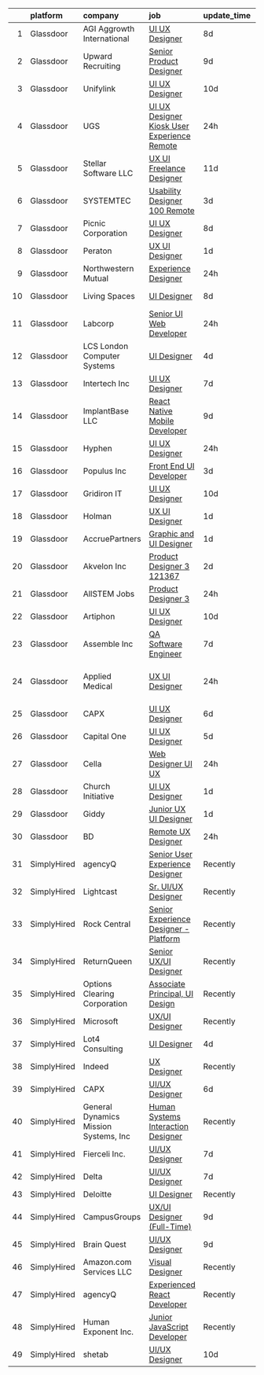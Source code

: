 

|    | platform    | company                               | job                                                                                                                                                                                                                                                                                                                                                                                                                                                                                                                                                                                                                                                                                                                                                                                                                                                                                                                                                                                                                                                                                                                                                                                                                                                                                                                                                                                                                                                                  | update_time   | location                   |
|---:|:------------|:--------------------------------------|:---------------------------------------------------------------------------------------------------------------------------------------------------------------------------------------------------------------------------------------------------------------------------------------------------------------------------------------------------------------------------------------------------------------------------------------------------------------------------------------------------------------------------------------------------------------------------------------------------------------------------------------------------------------------------------------------------------------------------------------------------------------------------------------------------------------------------------------------------------------------------------------------------------------------------------------------------------------------------------------------------------------------------------------------------------------------------------------------------------------------------------------------------------------------------------------------------------------------------------------------------------------------------------------------------------------------------------------------------------------------------------------------------------------------------------------------------------------------|:--------------|:---------------------------|
|  1 | Glassdoor   | AGI   Aggrowth International          | [UI UX Designer](https://www.glassdoor.com/partner/jobListing.htm?pos=118&ao=1110586&s=58&guid=00000181bdad57c7859f8173cd24b553&src=GD_JOB_AD&t=SR&vt=w&cs=1_974b9c2b&cb=1656744663427&jobListingId=1007959098784&cpc=84DBBAA61F05C438&jrtk=3-0-1g6uqqlvhjij8801-1g6uqqlvui3b7800-31a2bb4175abd439--6NYlbfkN0Djn2IX06ySSIMu1gfEBEDPYQmbvGwUh4vHPX3-iaCFfQnsfj8FxF0YxhOo-2lW_WpwFCf_rpYGO4erlWt4IBUluqgCUNB-J8gdmphXRAPqbRpt0rOJHz7vASntDwxE8Q3SUgZSqySB1n5evxZKZUvoZVX1RPXSZYW_8CudaFst9ymiw6KYxMEICVIrbvJcH8hnqIiyBOYlvzrj8q0AJPCUfwK3u070nq8vLqiW8sVChm3Ns6A-CJjB6B1s09Uu13NOzoR2axYar49xwhstVlg12wQuhJ26h_VKjzRQsWm8Xx_OQm_-0L8xbcbQ9hs2ITMmEaZvAvSGM51141KJoZ9lgzK-GKY5wem6cp6R-lNfw4bRJuZMqzsHmI2e5f_AnqtGWWtk9rYhUNZHKSVXa-tx-Pousd8PCL46Yzs2Bc6q1YIz7TxH_7tg4d9xVSck71siJm84lyqIpioc8VJdjADtgwQEDmud0BXqvPT1QH6vnLGUndKlpL8FuGoGjnmwPgwtH7by9qY59FhraoWWzDPC6JzssMhgNMeu26sdW5L9W2FkSJhPkjKFBhpX6_MTvpk%3D)                                                                                                                                                                                                                                                                                                                                                                                                                                                                                                                                                   | 8d            | Lenexa, KS                 |
|  2 | Glassdoor   | Upward Recruiting                     | [Senior Product Designer](https://www.glassdoor.com/partner/jobListing.htm?pos=127&ao=1110586&s=58&guid=00000181bdad57c7859f8173cd24b553&src=GD_JOB_AD&t=SR&vt=w&ea=1&cs=1_20985ad2&cb=1656744663432&jobListingId=1007957335049&cpc=9EDA28EADF1DF7F0&jrtk=3-0-1g6uqqlvhjij8801-1g6uqqlvui3b7800-d2f8c9a9109df5ad--6NYlbfkN0AidUSRNV9rRsvjB-hla2-M6noU9NQEWrNRu24BG_GTkgY11wtowUbLL5bfm0DhT02MCMjPxoKuMjMgu4_VLaKVclJEGZ-SSOaJg0ranhNOpehU7m9Qyp8df2g16TgdwsnEiqKVAmr3f2Al8a4IuHQm5RvICUrinAyNt0_vrPDXpO9tpPqywUhxCGjwodH_x_5U1-rdZMuMP2pKcdL8nI6M5PvyEGpGNk13Uw_ASSWFBUw8w6F5YoyZMGN72XSfzuY-nUTW6rvXaqabQMG52bk1TkLFZMXp5lkc4mmyPP3CtU051itUiDgJti1KcSNOQdrKyAl-WGXf_0mXmk7h9UMzcHaxQyuSd-2mWRp8wwQw2lAo7nIy5qi5gPr8ztoq0S2xVTOHg3pNnQ8cEZgqDt_xGm3UZiz3fljDDyrpvk4lVhY47WlG1KKylSyyEX5XuOBGrE-C305v2f9olIz6QKTmWtlIRH5SgfrISyu_MmoKWy2yj99FLk2-KAaX5KWkF24LzFzPnESfhQ%3D%3D)                                                                                                                                                                                                                                                                                                                                                                                                                                                                                                                                                                                       | 9d            | Remote                     |
|  3 | Glassdoor   | Unifylink                             | [UI UX Designer](https://www.glassdoor.com/partner/jobListing.htm?pos=122&ao=1110586&s=58&guid=00000181bdad57c7859f8173cd24b553&src=GD_JOB_AD&t=SR&vt=w&ea=1&cs=1_64ae965c&cb=1656744663431&jobListingId=1007954705949&cpc=D2F1DE17EE1F43B9&jrtk=3-0-1g6uqqlvhjij8801-1g6uqqlvui3b7800-8345601d84ebea1b--6NYlbfkN0DvAcWfG7V1pHyva03dWBytnrLpUwozvI6r2yU4oYTlewjbgBNs_sWRPPVwjFBjT_Ecw3ueYTzyeI4y7lbeGagXdt35_kUzWqZ-VZnLPmck_Fkl8xqmw7Zj_aMMvEN0sMeqRhoc6zx53Kiw5imQHzWRUlv56q4q_4_gu8kbRfqQeUpuis8ZM2Zk3cz6eudyQyZLbUxKu9wIxM26pWdtbrd384MPiWhAM-jN3ug2d_ul89RqZLn-mCGKkQLgSvUmCA6mjPoicqCEkOlZK0ytHjexflutJKQ2Pt-h9QYF3784JjtcykVP18ff7JAqBu-AP_rJnvBysh41M26K7CbnjNkDdLrshlxIZWw1IKHzbwdusQAHeEf6fK2y3O-3EM_UU0LaS9nfKff3NfQ_ZD8ygGrbH_3KUyTiBtmLoNspJzDkNQ8MiKbTOeuM8IHqS19Zwpffe7nnzlLh0QWqhYmJcynY_velPJLi1l3GRZIRVAW3vpQxgRpT3Bg_)                                                                                                                                                                                                                                                                                                                                                                                                                                                                                                                                                                                                                            | 10d           | Remote                     |
|  4 | Glassdoor   | UGS                                   | [UI UX Designer  Kiosk User Experience  Remote ](https://www.glassdoor.com/partner/jobListing.htm?pos=117&ao=1110586&s=58&guid=00000181bdad57c7859f8173cd24b553&src=GD_JOB_AD&t=SR&vt=w&ea=1&cs=1_302ec48b&cb=1656744663428&jobListingId=1007977267676&cpc=632C08DE5A4EA969&jrtk=3-0-1g6uqqlvhjij8801-1g6uqqlvui3b7800-5ef6f03599c90f60--6NYlbfkN0BrSGnOzXdaIaIVgEHygRMMef6rEkxaFBiJYWZG8Sxh_gkTM4KEV5tRyZj7KslSKlyyw-gx81fh60rzf10xQLyJyZm93O_8m_6xnHeZZ8i568p_Fj9ZLCYycP-jydT6H_jkhE_bNISi2PZmqoIyx6H5Ti-3COZs1ZyEZNQpv2ddzJ3IXOFv8lYOzimHPEiefZNOU5yuZ-PSlbBilNQn19lihAQ0bGEnc0aWMAYKrpNUy8dbyjQLV5hOzEwkJaQoLQuyT8qHsdVjHRjNmx0SKvIv-f3uPNHgBck7oDonWuuU5q0cnTPKuG5miXV1eliBwwMrpJoYb50TK81y6s09KjiAYnYBcTYh6DBq6QUPWTK250YGCC7gYC2eo5n05N4pyAT-qw_pXiGofluqx54GDspayiAZ4I-RRw5Ds1rmqNkpWv4qP5-_Ryg8NPs9a9DZXnwMBZ0vi8rrkeasFCOnzy9RLTXhmBBcFByLyFqyRxrXRmct7tgB0SLlHklO2O6iMFg%3D)                                                                                                                                                                                                                                                                                                                                                                                                                                                                                                                                                                              | 24h           | Remote                     |
|  5 | Glassdoor   | Stellar Software  LLC                 | [UX UI Freelance Designer](https://www.glassdoor.com/partner/jobListing.htm?pos=107&ao=1110586&s=58&guid=00000181bdad57c7859f8173cd24b553&src=GD_JOB_AD&t=SR&vt=w&ea=1&cs=1_a9a71a86&cb=1656744663426&jobListingId=1007952576276&cpc=FA84DF7EA1EC2398&jrtk=3-0-1g6uqqlvhjij8801-1g6uqqlvui3b7800-0eefe25d2b1f7dc5--6NYlbfkN0Ag7T5ST3ToIM5SK6lOY2rFzHbgRvuI6EMUSvvS0odH9JpLNm8vkQ1TWpcn0o2QYP59qNT-uG9FWbkUtyMUZIbg_ZSbtBg-7w-AYJoZxzgKyq3Wps8C_W0e-NpDbyTs-trGtysh5Oy1bP51tfzFZQJIiNKepKy_D0xAp1bcWkSJm--6NxN_349w9-uFQSz73k7dgXBgzrHirUuBqrwp43e-2_xRDQrUXewqS7dKsWB5WN8eFbF1flk7f5DmpwVHo7XRJJUE-CaWPiDKoMnBl_J-m5w3oRO2fVdmkQJYCz0vRcXLXl634E7fPvC08opGo8LT7YCUUgib5JSaE3pdPmtcKzEd5qV5eoWUAKfrwiTdXh136pRKfwAwoE-CT3SHC8Cr2DwRXF4wAbxdorxwy6v25oxQPUZgqnDzrfaf_xqpVeO-a2m1EXhVmKorA2TdEy-PvXW25laeORk5KwuRR6sl)                                                                                                                                                                                                                                                                                                                                                                                                                                                                                                                                                                                                                                                  | 11d           | Remote                     |
|  6 | Glassdoor   | SYSTEMTEC                             | [Usability Designer  100  Remote](https://www.glassdoor.com/partner/jobListing.htm?pos=119&ao=1110586&s=58&guid=00000181bdad57c7859f8173cd24b553&src=GD_JOB_AD&t=SR&vt=w&ea=1&cs=1_dea6a300&cb=1656744663428&jobListingId=1007968462140&cpc=FB7E4A1762AE5BEC&jrtk=3-0-1g6uqqlvhjij8801-1g6uqqlvui3b7800-43a64dd75996b5d8--6NYlbfkN0CNeHUGD7Ue-b3jekiDNDEjo8IY_lj4hSgB0hvmEtWZMBpDCaCGlbtOmcLf53Zw-H1Oje8HhXAn8kFjzwygBoOoZ8EpapSyvyXR-Ta2Utnch6IHyNQw18Y0IyhHBSc0QRINySbpznNxcvOLd3alSgQCsSUhNCMeQdAyjHhcaiS9WSmJ5xzeISMp3_EUf41PMW2ksh6dYfrDl1HzCD6ZFgVV1RgFj8pwEpjKVp006q4JYruzGqJb8NcRT4oSITpsJ6QL306FHTtAlUeE3uxhlGUtoxoB1YJp8OgR-aMSPl9fKibqfbwQ2hgVA1-F5gnkB1hoWfr9C9lTPRUhZOBzM4fcuK6ZNrkW8vODCMEFrnzzlVIne3a5XXWlmTBZPMKZdjz7839Coz46emPEGw0nOAtRFcoBYy7hP-WcOghcX5qAen7pEcQMiZW_JyV57TbYpqlfD8zMM-yBKwkPw2mRGK5Q1ZIN-XJnO90Dn988Ml4mZetsKQ9YqR7-XxpFvffS5qCa8dmRnYuv5m_PHkMAhggr)                                                                                                                                                                                                                                                                                                                                                                                                                                                                                                                                                                           | 3d            | Remote                     |
|  7 | Glassdoor   | Picnic Corporation                    | [UI UX Designer](https://www.glassdoor.com/partner/jobListing.htm?pos=102&ao=1110586&s=58&guid=00000181bdad57c7859f8173cd24b553&src=GD_JOB_AD&t=SR&vt=w&cs=1_6d5aba7a&cb=1656744663425&jobListingId=1007959855137&cpc=76BDADE3D6D9A820&jrtk=3-0-1g6uqqlvhjij8801-1g6uqqlvui3b7800-56d71957f64b4f26--6NYlbfkN0AZhccrYCUSJlZEde1UnGXnwlG1V9FU8luw-eezWnVYrwkZU9Nn3vDPLiBGdKfRfOKqHoH9lNromLxpJWxz1HCnkCbTKREXczUIw_WJJAFekORbwSnros2KrSQTa6eBeFZB4cuIIu-WAB3SvjdzxzFl2gZrXlqeow6F15u3zaXViiRXiPRmPKqvgGC4mC4HI8CnjwAm9wrwz5HTlC4QD-9v-ZUn6CPuvLnoOHO92v5mjCFj8xAXtM7SLdIE34eY5uSjJEO5qUeXSwbmV_GBrBGqrUlD8BUKuYur3rTNdt3Bnyn7rxRwKD1LWHZzlJvU8u9MwFFrKrlGqeGjM3Owi_zUw9lv4VShiNvweiGcHVbzZl0jUOJZS0_31PRgUckQwYrmDDytTmPTvTa_Uuv24aFpASzrqXquTKlztmhIaa45oABJeBW02vKr)                                                                                                                                                                                                                                                                                                                                                                                                                                                                                                                                                                                                                                                                                                 | 8d            | Washington, DC             |
|  8 | Glassdoor   | Peraton                               | [UX UI Designer](https://www.glassdoor.com/partner/jobListing.htm?pos=124&ao=1110586&s=58&guid=00000181bdad57c7859f8173cd24b553&src=GD_JOB_AD&t=SR&vt=w&cs=1_f93e2ccc&cb=1656744663431&jobListingId=1007972907235&cpc=9C2286EA3771AAF6&jrtk=3-0-1g6uqqlvhjij8801-1g6uqqlvui3b7800-39aa38eb394920b5--6NYlbfkN0Cx7R8OmodZU4Ze4hnUhR0Myw3_voyDLMHXumN7ynSuTrXceT3foN28OOGtcbbQ_769jwmsHytpP1w9Tq4oilJYriM-WXnDJ5HpeayedRYzOCMupGTJC4SSoDVkaUXXerrznXTajO_xCJM1d3TDg8I1CVpKgkPZp2zhTHRfeFKtl0ySJlZ8zayFCQgIlWfTMQb59GRk3QdodFnvW7TMvDRWdDGogORYsYLS0IbInWQTwOrNXkglQwTjhMNCStj7Lm9eqGD5BRRkoGz1dlO6uyyQ0guLShNtPt-BbaQNERx910ETREvSl7jssia2xoAYejDR59OZ7Rr8mqxVoNOwtKc974a8Vu5ED_xwrJj5hPa0u3NEisEh1Hxwpd0hRMJgBC7Dfu7n-Sy0_rvWiI09OZN9ZpiJpVahC1rwDDsZur2YhG7-j7oZ-qBwlvqC1dAJWVuIt2vWum8_4up98s41DKuj283IxLI1I2ZZlqRTj_sAnRrpzdgOL90_Tm-ZaEhaKSpVhhlTKpuPmGM5hpPT4PSxXG9L-c4ZnfLmsQ-CNSpsU-AaFnYvskOnRqLtLeyyhiTUUDv6ljU2Q8M7cg8KFZ525OcBiJxAw30baXwk6U2Oy3P3IPceT8P-Lgs3IdzbYFZiG8DSQMCphpH2_LuRo3PPR40kANByg5VvDh3skppmNeR7t8RqDLPWi6own8ogogRP4R0GyyNPlFCfuH3ZnNuk4JAigGhWXMCG-Bplqum1SEqExLeoLFIygczlyhV14Zc0ToFcIC_YkFql9k-MghREtxDcOnIQT5fhaJaRFvaIiP-VIOsAc71GyQHvw5j9K9l9Gz9F2jv9x-e3Tsp-N_Xupe38i2m3sQqrvcS5_WbCJOvjLPNfRq7ueqj7VIhYl3GG2gpG-gbwckINji00wxYawbbzl9YO_mSjvTV_71iNzZUcpjOUARcFOb_ry9DCyJ593J5uVJrhXCfvLjI3PxpdibTPouJ7SnSjNPrvu-VUVYD0oC05A6nJXRM8v0Dl6Lx_mkzyN0xqHEsoqu2rpKd7203yLeenuHPIG4mFahKgQR5mw9B4q8l_eAk7o8dcJDH-mbBpRJ7FPujb3vR08wno) | 1d            | Herndon, VA                |
|  9 | Glassdoor   | Northwestern Mutual                   | [Experience Designer](https://www.glassdoor.com/partner/jobListing.htm?pos=110&ao=1110586&s=58&guid=00000181bdad57c7859f8173cd24b553&src=GD_JOB_AD&t=SR&vt=w&cs=1_7e3d4205&cb=1656744663426&jobListingId=1007976984173&cpc=E6B95A06C1BC174B&jrtk=3-0-1g6uqqlvhjij8801-1g6uqqlvui3b7800-e334382513343b22--6NYlbfkN0CPX1dKTQ8StIPUnCRd7MwLov4ohnGClR5A5hcQWBFnQgM3cyRwDqcuPI-FkYA5zybc397mwAn3sCYNb6yj4kO7JBe2qbhxMBKjHTF34LHt9QzZ53AFogYICYeVcQgcKfe_nv8pap_F7AL6v6L8HHXQOU4hKxpcPEJHO68bGTCY4azFiFbBP7obf7Tqf4CJ51o8P4L2_5vMzbR_8aoFYqcZW5O_SdWa7j2A071xqah3sOZbnpJGDyZqRE78n0ycoi2nkqHuGyX7Gt0vEozAedTvPOso-MxGAOcdW6XgRF2Pz36a3SZrFUqvpGpbW-lParFT9b3SpAk9feU4Y62F7Ww2iRd4yC_4yE6vyUBR7VAqJILcNKFMN-CnZznqEI7h_Ulh42sSBXFRiozp2rZMHc8SJhYNEqOB0WdBGUJ8iS3eA4zaf3ktVBRigMQRlxSzZ6Oroux0owagGu-lu9yha-wsuz75InJmqxqfRKichUVwP-YVoQPn7-ol4b7tZIBjEtiF6XXtdUMVQ-fdZvAEzc1wcDw0r5BK04CCrVOMeVwUH5T-AtFbl1nB998c1Kas1-q7iiky1eQTWPA_w4OJc6edC_8-tKHLBlIBffrF-H_o6w%3D%3D)                                                                                                                                                                                                                                                                                                                                                                                                                                                                                                | 24h           | Wisconsin                  |
| 10 | Glassdoor   | Living Spaces                         | [UI Designer](https://www.glassdoor.com/partner/jobListing.htm?pos=115&ao=1110586&s=58&guid=00000181bdad57c7859f8173cd24b553&src=GD_JOB_AD&t=SR&vt=w&cs=1_bb6c3e16&cb=1656744663427&jobListingId=1007959995717&cpc=84DBBAA61F05C438&jrtk=3-0-1g6uqqlvhjij8801-1g6uqqlvui3b7800-785d0d09871f116a--6NYlbfkN0BCErBklGPwVdmEBWKJvGOx97ULaje17ViBys7QDBnJ36oFFJ4rVS9Av86F4bdEHgt1ndoW2mOMH60Egjhi6ztXgCDdvYEu4D4xSpAGWIwtQMcFo8woT1qEvNlJj307i95BZnZLujGiMrr3_E1Wt06Ma-oU6AbZA17QsKJKH6ev2_d23VGAmz08xyEJ0BmrnL6NLevUjE3kyRKK8252eP8jQFNVxsb7CBdC137dEi4a4docP24qdyLPdwO61dvs67OHXuGalQ84H4oisUFql3ZAGWM7bgApo2S_UwBHct95in3AlWsBRzcTRtSYPnGr3JYG5RmVI6rByR2ecUQaCSTTuQhptqOl6a-8h6iWvR2qFNSgefvKuM_dAHijy-GR5392pyR3Oc_IHmf1VtsfTQln07zPW2IQFv0zfImkZ875u51uL3at7qI9wT4EfShinMCaevN5qllg9Ro97GrZcgpgZ4-xC2f2AqetCXku5xem7oXaxT2DddTA6m8dYaZVPH4ZV48_hEtsXMgcpEqKDhN_jVNsfSRGxw96NDLS2b-q7508ZhCNwPC_3vtIdCFUHF4%3D)                                                                                                                                                                                                                                                                                                                                                                                                                                                                                                                                                      | 8d            | La Mirada, CA              |
| 11 | Glassdoor   | Labcorp                               | [Senior UI Web Developer](https://www.glassdoor.com/partner/jobListing.htm?pos=129&ao=1110586&s=58&guid=00000181bdad57c7859f8173cd24b553&src=GD_JOB_AD&t=SR&vt=w&cs=1_cebc3a73&cb=1656744663431&jobListingId=1007976658043&cpc=B076152010A3B66C&jrtk=3-0-1g6uqqlvhjij8801-1g6uqqlvui3b7800-d3fab489837a629a--6NYlbfkN0B9bOeWx5nBiDfSdbNo45Jf8B0hexpqt5VGYU8LKvdm0HfSDPCcoGa76O2H3QSuzGfckpJOIKFx-_MJWiFCoOE5X6xhO_o0Gsx79otWqvZBx4mEJAPL6A9_L9DO3bzU574lhGsKigMwNUYvFAayHz86M6YnLrPA-iJhoac8JOIWd7nr1DKGl_PF0gH02ACCbKsHmXv__K6e7NpOqHwo46Oc5kGfShnGtOxl5UEDGGv0Det8VVhRlYT1olU_jrQjj_LIS3hp5zGvAzW6NoUuncDrAhrPserQia7upVuoGIIjoQjN66Pxw3nqE90mRYdoTCS1Ps_csqnAu-qK0hxXgEdv3WaCZcef_jbWrLZRvMUTxUEly_wLFhB08T4jfIfWkLw0BJl6ND2QLCKLTDnjZ9kquuL_z9ybvbCShCi54yypz2QAjsD1tFUqRmOcWA6M_BcMHPk9A96kwZ_59DQO-3uLAGel5fQfFBHqF07MvLxEnb0MFZsBP1oOWJx_dMfe-NaWcxesIk0qoXVqQ83rBZwF)                                                                                                                                                                                                                                                                                                                                                                                                                                                                                                                                                                                        | 24h           | Snow Hill, NC              |
| 12 | Glassdoor   | LCS   London Computer Systems         | [UI Designer](https://www.glassdoor.com/partner/jobListing.htm?pos=101&ao=1110586&s=58&guid=00000181bdad57c7859f8173cd24b553&src=GD_JOB_AD&t=SR&vt=w&ea=1&cs=1_014c63c9&cb=1656744663425&jobListingId=1007966579372&cpc=95727D28359A3DAF&jrtk=3-0-1g6uqqlvhjij8801-1g6uqqlvui3b7800-ded2014611dd9216--6NYlbfkN0CckLY1Y7Nzm7RAXoTq-bvgsovIKUj47znE7HlWw5vlrDWT7l6GaPFsZiavTqzdiZeSaDW7SoWiDuA5wYogYugHqNViTpRS7oOG4sCJ-gmyldmH9IgR7NJe-aueP0IKKCi9DaxKicFye-BkvEaNeTKl-Dq-6lGsorzAkpfUao_f7mayF7Ef-l_hSy8CGH4oXH9v6GyhjqP5PQZmClcue7Zx0ILNq_c56SVQrrBkng7WgP1eipwx4nnuxFvq1RwZ4OBFtbYwPL0JxBG34x57FCXoK4Va6P7FxVG9Q1hdSibuALq_1iUtyoHDE4wvuo0StRrlj-au2wy0yuYDDzC8Agtzz1BtdeVFRRFWorVPxPI14iDj01cUyJdFXRUWGhkI22JqK6XyqxFhn4uLwZAyCTuL1H4fGWR4flSYjojtlRradvjCzPEG4L_ryrDiIrc7mooiAqkXhxZ4eFWFVnMS3EE3CniNnsQPZqoMAoveD-BhiO44SHQFulmL17x_irb3PLLf36CVHqaw31nHrr2WM_jXlVbN9SsuIOcZknV_ezCyl6cD8oZB9K__LEvxQTBXAJOEg5PGv_vhg6l-WanItfQhsk_kSwcE_qk7hFZ6_oan3FDI2uqc9jKrLtkW2KYQA6-78WwPnINTAPZcAj3RLjlO0B2YueJmrsFvUzsutV_VQvCPQDB88eBSPMlNkmEuXM1sGDODaW7hzKfC-eM8rXWtMeMwep0zCLxqlxSpBVAEDpWehAQ-zHmLftcnLP2F_ZQ2_UQC9OWqPA%3D%3D)                                                                                                                                                                                                                                                                                                                                   | 4d            | Cincinnati, OH             |
| 13 | Glassdoor   | Intertech  Inc                        | [UI UX Designer](https://www.glassdoor.com/partner/jobListing.htm?pos=104&ao=1110586&s=58&guid=00000181bdad57c7859f8173cd24b553&src=GD_JOB_AD&t=SR&vt=w&ea=1&cs=1_e356f77b&cb=1656744663426&jobListingId=1007962072236&cpc=B101C867B3EF2D75&jrtk=3-0-1g6uqqlvhjij8801-1g6uqqlvui3b7800-78a1d7054f60575a--6NYlbfkN0DPtnWd5c3HSXcHE7Q9oJFHp5RQto9btUDg0qVxvc0iqj-fTOFvfyy1ASDi6wx1MLRFKZuqCn0oWFb_YUg9_gQHixz7-UunjvelxgYqfOjCC3bEKi5jKMuP_R0yp6xj-SwrPJPjFxWP82GukHDaXMiFBxo5j3UPfOZe1H9vMPyfwxHXbXjkD5wxfThYEjGPFpXgEfc1jWoj-lGWfNFC-x0_w__AJdg7IUIEJKjKPOKlBcprrF3xlHVdHn8nDny9RXoRJlVrUoX0Y9gL9wb6TpKFeiULGRQPmFqnPh35XKrN4zFia8H0DWlNCXtqHAZjpEi-kYQjOZ5hADMWCLFRfYwav2iSsjfwN8EwjdCZFeTXuf5kz_6wLmV7aRk_vO--_esaVhV8qW0ZLuYADg52LTPBnu6E4snO2kGzLkrKXKgBtoJfQoG2S-bMLJAUZs9Oj569h3fhCH4rHQicHWjN14te1S5j-0BQW8n48BD1LMQMy6OwulG7MAhfz7MRmdSBRx2DkgvBIzrpgVEifLuF1d0m0uympUjPiPpHcTR9W8BftC19oID2ZR_ZcBNdxeebkZ513wub6_Caa2wz3htgHWk1)                                                                                                                                                                                                                                                                                                                                                                                                                                                                                                                            | 7d            | Inver Grove Heights, MN    |
| 14 | Glassdoor   | ImplantBase  LLC                      | [React Native Mobile Developer](https://www.glassdoor.com/partner/jobListing.htm?pos=120&ao=1110586&s=58&guid=00000181bdad57c7859f8173cd24b553&src=GD_JOB_AD&t=SR&vt=w&ea=1&cs=1_9a0b7802&cb=1656744663428&jobListingId=1007957807226&cpc=1D891ED3EFC3904E&jrtk=3-0-1g6uqqlvhjij8801-1g6uqqlvui3b7800-5c8d0a05a8c6c5a6--6NYlbfkN0BHQbTvVCdnG9b5D_7dafPobYSDZepSIAvvxtVc087LjiNw-s6lgyJahSy1GHsxjTdHmIMK9E_40OTjVPO0ENsVyl6GMyfEVsoo29DQNBqPMsCPXjbc_KenJVHFPBx4fOd6tzIQsHCej_drai49cVorEUJqvvUxrHGJmB0kYfFXhy60oIeINEh5HdgkhMfuAq9krwIrcbYynIgtMAqt2hNWoTscAmis1y2-oEM58HwRhr6gHQ7SeFMS-tuqmfWXBWyPDb0UMo04TEq4JJDj5xV6QJhQNlxJKvCIZnlBKvgz8XMknaJlWuRitc6eDM3gqX9tyGV_yQfd-dW8lfSz39BeDxRPPI-KhX2HLvXBnwm6BaiRpKMOYUhBPVmbj2CAWG2TfY3KXbOuqgSYxVf1Rx8oqxL2g-nByuyJCx7B7euR_LGpWe0dwnk87F7XRIJB4TmIxhfOA0r7jQ0BFsVZNB0pOcsh9LQLK5IQbXXSTAZoipb3y4iwKERG2_Oo9XdF-f2tmssg0yVXrg%3D%3D)                                                                                                                                                                                                                                                                                                                                                                                                                                                                                                                                                                                 | 9d            | Remote                     |
| 15 | Glassdoor   | Hyphen                                | [UI   UX Designer](https://www.glassdoor.com/partner/jobListing.htm?pos=112&ao=1110586&s=58&guid=00000181bdad57c7859f8173cd24b553&src=GD_JOB_AD&t=SR&vt=w&ea=1&cs=1_bc431bfa&cb=1656744663427&jobListingId=1007976933859&cpc=6BF42D0955AE9A34&jrtk=3-0-1g6uqqlvhjij8801-1g6uqqlvui3b7800-28e010e3e5224cb4--6NYlbfkN0AEaQrYnbL-KJi1h_7axVVMzKgjw-2MvwjWxRtjm4U7V0LusreD_EKTWoyrYJ_sbrnZpLqu7RhERAj59edA728DU1nfz1C66IthRadgJtNntLLUdUErkl-d2SKrDXgsrBSdDrpG24CbnTXbq3xG1CBea72o4Fv-_0zsCu9m4G3emFGuK2kpc-AAAFrQD59FatfAzWzRIW1kJ4n7BlkjD-MlorQZMOHQbKyXIN3sHw1bfXH6HmUzAmwRDe8CSrm1RiSvUUPyGgSGjBxxA0jtfRtlUn5_pdyWfUNnZe7VgE20mJe3a3UptdQgkYHk64A4BNuE9uU3HHuRJFseKHbV3jtHHn64f1N1ox8lQ57Nr4pyoHTwIzRXqF36CkyIvxWrlV17GpwjzJRtAGul-JTnTBxBorHOSB4BherjV1dlqE3Z01qpTZIejxGCzrPeYDMFqEtW2Z5tzblr_ggMX7FLMI8sWY3n-PIbSwpi4m_kpbdwkjv23Z34yxBaSUVv-xzdp_2Vij3tfVms-A%3D%3D)                                                                                                                                                                                                                                                                                                                                                                                                                                                                                                                                                                                              | 24h           | Mission, KS                |
| 16 | Glassdoor   | Populus Inc                           | [Front End UI Developer](https://www.glassdoor.com/partner/jobListing.htm?pos=116&ao=1110586&s=58&guid=00000181bdad57c7859f8173cd24b553&src=GD_JOB_AD&t=SR&vt=w&ea=1&cs=1_7899dec2&cb=1656744663427&jobListingId=1007969673440&cpc=48B9F4758953335C&jrtk=3-0-1g6uqqlvhjij8801-1g6uqqlvui3b7800-b402a01bdbd9a4c9--6NYlbfkN0CNayYzF1mBaI40OgT78t3Q2d9IxlwDzhsYR4HK7epYUcvSE9uhuRnTisUKp36eHAP7gGZxuRbdSmGRSB2EYNqcUsT-FZA7zaBlJpqd5IizTw4FwNuSdfzW91v5sl2YmQZVe7cBeSfzQ0ACRX8Q58aVDOwTrFDVeJIPP471IeWrDZ8cuhLaVE7pzrFH62iV55W7E8At1rKxiuALS9qLrPazVY9NKS_n7E5FS2mGVmivLnTh0sHIujPgy-IG9q_YQc_oONv_BC4u2GVa17wAcOy3GUOE1SVNxWvh7evikwRae332k7CS0H4WV42T_QOio2WBaVktg_3iu78iIgpNCSvCGmVmX0ZbtaFMny9zTK-MZ2afGCgtXDvqIHIrmfUa5ZJzWfKni4y7dmWUQE5FdKPP9Ias3V-LRGlQUDwHfDOL4udnrPqj1CnEGQdEbJi7gBgNVbJWjtYJxkxsTu_h0Vl-jM0kezRKeOhiFMXvhGu_5koe618BDo3LsvF8FjgmbO4%3D)                                                                                                                                                                                                                                                                                                                                                                                                                                                                                                                                                                                                      | 3d            | Remote                     |
| 17 | Glassdoor   | Gridiron IT                           | [UI UX Designer](https://www.glassdoor.com/partner/jobListing.htm?pos=123&ao=1110586&s=58&guid=00000181bdad57c7859f8173cd24b553&src=GD_JOB_AD&t=SR&vt=w&ea=1&cs=1_76239e6d&cb=1656744663431&jobListingId=1007954839355&cpc=AC285F3A3ECA6BB0&jrtk=3-0-1g6uqqlvhjij8801-1g6uqqlvui3b7800-88741a5372c29d56--6NYlbfkN0CTHA6cd59lXtQJ-DuZtBHQsSjOn019HaVEc20FtZol1_8bPJW14iotuMuGn0biAaFCRYd0KBwWwBbRFxrBUU4iHa-oNGf6A7UbAHTY1FcqiGJ4ZrJQZG3AHfkfk-6GVMkW-RXN9EtjmLdujMyxw_q26hsxUj3-_z1pMvrT7ZNaJGKBDiggMxAmoMycFegEjLwJRH0OmH3JJYRL0dhG3hLqo3i9Jk1IqDXd5ksMMn2SWc2TomVFYGrQf-iuiKnMxfQbNS0YPJBpHfhJ3wgL9W1rJnx8lalKNx_cng8QGhbf7rh4PZ0c1-3-9KMskPN9pAP16s-tqPzF0rFQmQfKzmxEO1ldgXn7hiSbdEgzfcHf5f4WT9fnfkiAHUBzB5s5Zr_2Vy5nS_4R28hEgLeXmNX5lMRiPROxa2gEY_RDTLr74bzZLG62JcUCWbtnLrqjv0ekQym0MntpyVDdyDSax0cnHRThqr7Blhq8uaoeP8xB7ZlHlvzgkMXb)                                                                                                                                                                                                                                                                                                                                                                                                                                                                                                                                                                                                                            | 10d           | Arlington, VA              |
| 18 | Glassdoor   | Holman                                | [UX UI Designer](https://www.glassdoor.com/partner/jobListing.htm?pos=113&ao=1110586&s=58&guid=00000181bdad57c7859f8173cd24b553&src=GD_JOB_AD&t=SR&vt=w&ea=1&cs=1_8e991aac&cb=1656744663427&jobListingId=1007973642994&cpc=F41FEAB56D215062&jrtk=3-0-1g6uqqlvhjij8801-1g6uqqlvui3b7800-238feef77c96e465--6NYlbfkN0AKrxVugBVhlJ0S0Z7pE3BPGQID0h4bOx-rxxkQpgeU1Kv1n8-buslZDMXdspg_1sv1_wLs9sAG7DQLN2h3ShBXfr_QsEXPte92ipxE1X9PfQRdZc6i4C0QzdwazTbAreqjImTv4f5ZFjpT4vWSVba9wSTt-IAw0ud_MZHNNmNtdzh9oioCMvi3UwT9rtDuqvWTDGCVi3kXtV6z_fnmuml75QyRjvVTglnSO2VUw832PpNEQgdb92BJUNxqwJ1M2hHr8vcmBEeS9ppVtCz3trJD_Tmvr4Gc42ewMx_aeDlJC-UaceynXWDwja1mNdzHHoqU2Gj79dgJx98aZa-LZJhtiquP2ndEOdlUSSr4nBV3MXn3hepAZlCGeJtnAVLAgFNREoi_mTo8rf_C9WczayYVN9ws-O6MD-CI7XefxS7OXJzRmVJNrqv11ErxJKqzP88xWDwhkLh75FbT17Ml5hWYXsqTw5HAffOUzpzx1VM86a_lSdHpcjqaDUx9p5jqenk%3D)                                                                                                                                                                                                                                                                                                                                                                                                                                                                                                                                                                                                              | 1d            | Remote                     |
| 19 | Glassdoor   | AccruePartners                        | [Graphic and UI Designer](https://www.glassdoor.com/partner/jobListing.htm?pos=130&ao=1110586&s=58&guid=00000181bdad57c7859f8173cd24b553&src=GD_JOB_AD&t=SR&vt=w&cs=1_51bee3ab&cb=1656744663432&jobListingId=1007975100755&cpc=E773D000C9BC26FA&jrtk=3-0-1g6uqqlvhjij8801-1g6uqqlvui3b7800-d9aed438cb2efaea--6NYlbfkN0Cmq1pj5Dwku4j-j-jMxiR3p8DjIx5wPgrGZP7N5_dynGcPrp9S6jFTdQmrnz4JPZVAHm-SJ-RYh8_sg4lY8DJfhFL42CQSq8aX0ffpaWWW8RK5HM9iLonWwVihn8yb-An_AG5VIYWznlxkBo0PlB_H7iexjiB1K1Cmb6reIVZHx1ozhWYUmAfAsk50cMvf1oN3SU1_tDgLiJ3vvsfoofDPw5kwwU-uUXV0LrK6DV5t9rOLL1UP12JYwWLT5A34vrFlK0CiuLZj7raTHLZqnxVWCPcF_OKOm91QjzXsaf5uiRCIaHDhSROPBfJqVDSE7-ABNemZV1scsVk4wwv2UcdXRHDD0c0lNLJ1XqRxItl2pxL38MDHRmJlY8IyZQdX5lnC_XfuQlv_9vLGbAB4G_BNUu485kkUuA9WF1it0_8qPTaoGldIRkid4OpUQp6CxUqxOoezBeA3l_6kCnrXEsLuaWPKCXMGR0yz6wwhVFQKKZ-RtjfkjimdJs-WEP59bgg%3D)                                                                                                                                                                                                                                                                                                                                                                                                                                                                                                                                                                                                          | 1d            | San Diego, CA              |
| 20 | Glassdoor   | Akvelon  Inc                          | [Product Designer 3  121367 ](https://www.glassdoor.com/partner/jobListing.htm?pos=128&ao=1110586&s=58&guid=00000181bdad57c7859f8173cd24b553&src=GD_JOB_AD&t=SR&vt=w&ea=1&cs=1_7f2721bc&cb=1656744663432&jobListingId=1007970891074&cpc=292036AD7E8A5303&jrtk=3-0-1g6uqqlvhjij8801-1g6uqqlvui3b7800-73da79d129e4331f--6NYlbfkN0BedaSJ74Gjs1g2m8qO5X9JEW7GLVUAx6MMatG1vm1iFY4K4-TOlfIQ84WHnzikGDx6ZNt6fuol0NmpfukJ9qWhJKx4y2hHB1XRGAlBSv75ioNgCRwVeCts_elQsqBo5Yz6XkjoPIVYPZNYg-DM3a0b7hk_96K8P4zx1zyT7-dNRtOmyoxRwhn0VUDwMJa2gVdDYSMx_JKRCDZWFfij3C7DQcs5Z-XP2FXUhmeoGKEx_nLKXahri0O3niQa2etgZOZlmbo1MzTUKSaW7VYSCUljNSx6lu0Qdpmfz7ob9vxwLxUdZKENQzY3-UxVNdIw0UV8UD_9pZtX7Zzg5UQxKy4VOnAfLNLfqflf3Zi9wPUZroDB2leu9M2wjXP4OxdJIC6nFvFeZ75lc0l1lzczvIuI2mI9yqSzi9B7Fd8sFumouxdpChhXrNt77CqpRXuJ5-zqS7ULywA0uS8Nu-v8H-fLYW_2grkqzLdJx0QW0VZ9GALp8e6aS9KG9fJylgP4Fr-L9Om7fSplbEhKZ2oT3R9i)                                                                                                                                                                                                                                                                                                                                                                                                                                                                                                                                                                               | 2d            | Remote                     |
| 21 | Glassdoor   | AllSTEM   Jobs                        | [Product Designer 3](https://www.glassdoor.com/partner/jobListing.htm?pos=126&ao=1110586&s=58&guid=00000181bdad57c7859f8173cd24b553&src=GD_JOB_AD&t=SR&vt=w&ea=1&cs=1_64a580e8&cb=1656744663432&jobListingId=1007977969694&cpc=8A48E7D5890B96AC&jrtk=3-0-1g6uqqlvhjij8801-1g6uqqlvui3b7800-57bcb1dfe1d53da1--6NYlbfkN0AiZrMnqxUjvkrH1BfCsd59OntStyTxBw0I9DVEtrwMU-Xib5p3Gpn3ReCnuNJAbQNtjNCBA5XoRLFRHdJtH1luIjcdkie0603Ikcg7_rD-_hALVeN81Lys8cQQ1EOcGxSJpHVzaq0ijmFcZqMGZL-ZLtg2jbgxI7UxPeaHyOSyilnKC3bZqX8mhCsoPvND277qCFXWPdZDDd3xU6cSuMWcKEmKlgnfSxhJVUchjwvBaxv84NRiHzLsMoR57jLbS4eswEC8uXo5IFItEscB9LYEBrmDsoUBfDP0Epgy8JvGl46YrWa5uibf0lP8w3Sbuu0YETbaIJSYsIug7bFK1GBoC5_2snBR9x9IEdLFUEdeo1qmmb19CQgWQO-hiTmuQ9xvRecADNFp3yRPZVQbf_zvOPAGp9tgPl3G3Wyxx9yt9mf4JiSQFN9C2V2IrUj7VjrYg48cr3V8vNnmANLW6Kw5pnzjVVG2eDVaaB3e2_EMYcUI4rrr2MC-DOdKU2Wk0MTlbiOBeCF4Stvf77wb3JwH)                                                                                                                                                                                                                                                                                                                                                                                                                                                                                                                                                                                        | 24h           | Remote                     |
| 22 | Glassdoor   | Artiphon                              | [UI UX Designer](https://www.glassdoor.com/partner/jobListing.htm?pos=106&ao=1110586&s=58&guid=00000181bdad57c7859f8173cd24b553&src=GD_JOB_AD&t=SR&vt=w&ea=1&cs=1_239b82c5&cb=1656744663426&jobListingId=1007954190531&cpc=A0032DE20586B9BD&jrtk=3-0-1g6uqqlvhjij8801-1g6uqqlvui3b7800-6c2410f70cbb4faf--6NYlbfkN0DdNONLqhA8z6QrX6vw37qu8cGScUjPKwqVQr3YAsb4-7w0lSnzFnKYtgOdXE13Ax0fHU7WxFaue_A0uHyjrVOj__gZavLB4xvcBsXYFAkVwANMmT9KN611eYUvoCgpaJGLAbVbsWQn51iVW_ktBUQdAt_X3uYJvaVVqF1devWBC0wVYeKsW6yeE8DHcLQaF88ImHaw5bivss1r5Pqtm397FmldKx5edGwUvsfoySCizZycCdeLPb3ldZjVfqhgi-fJx-5TMZ1UuZ_DA72ggCMWEbSzLSN0EAh4L6WjLCvkZY6YV4KPpn2xKCbfKXGD0g_SOWSijScVl-OGVrAsReErINX4uMKRKXgTcchLMys4026vHJf7BwCNEJfLHUDMTo4oslHXCDwgTCYV1HAj7J8QHY2h2tClVjXhLrWNg46MJDArIji6J8XG6NeukXQuLXGZap356dQpFHIaQCRVrsiI7FIIqC4Lpq2BAjwb778Uni7knHHZyOte)                                                                                                                                                                                                                                                                                                                                                                                                                                                                                                                                                                                                                            | 10d           | Remote                     |
| 23 | Glassdoor   | Assemble Inc                          | [QA Software Engineer](https://www.glassdoor.com/partner/jobListing.htm?pos=125&ao=1110586&s=58&guid=00000181bdad57c7859f8173cd24b553&src=GD_JOB_AD&t=SR&vt=w&ea=1&cs=1_a936f61d&cb=1656744663431&jobListingId=1007962529994&cpc=444700D72F2ECBCE&jrtk=3-0-1g6uqqlvhjij8801-1g6uqqlvui3b7800-a4e371bee08fc171--6NYlbfkN0Bf4HWTkx87q-HwkbIVypr9s-vSVXBvvri78Q-kJvcnAq_7tstaVtr3bLwhyE70SA-mKvXQIfEVwFK1hst6MtWVFn2S6czKA2pozy6Uis-2jorsnghjAce-qW0-_MspRjtiyXH4g0qLKy2oH6jwnkkChgEZx3ubiWpIMptLF9Sx9Eb4vGxsVqAWArxPo11OZiUnv653j4di3lluSbqwGXHw41GoGIkZ6mSsB_RnEzWQMA1ohYioNoNg17AXqyPnqlAPyNqqtkNeDD_IDfiBgZgC-MoL_xuM5dV8P7ELfpmtn6E4d0GPVj4uxoW_q-XGZ_egdF3YJCc5-z363NmVcGSXq7cqrGjC_R3pgZoc3VW6YuDydluJRpy45nGFI-JF0X6N9NOEpjIwSyMgqiSiJffrKVHuoQRWqAFrZSMxByz_WMQ90pi2yBS1-d39fL_dPMqYXfztgAfPYim_9VJN56Z_E8ivwbJmAySJo3OXX4DdNbooq3p8sHj6Mdg4OorkfLQRh6bhQC_gJbS2VBxLG8a3)                                                                                                                                                                                                                                                                                                                                                                                                                                                                                                                                                                                      | 7d            | Remote                     |
| 24 | Glassdoor   | Applied Medical                       | [UX UI Designer](https://www.glassdoor.com/partner/jobListing.htm?pos=103&ao=1110586&s=58&guid=00000181bdad57c7859f8173cd24b553&src=GD_JOB_AD&t=SR&vt=w&ea=1&cs=1_f6d0b269&cb=1656744663425&jobListingId=1007977674494&cpc=151E51E148764572&jrtk=3-0-1g6uqqlvhjij8801-1g6uqqlvui3b7800-8c0117d7f3eb2182--6NYlbfkN0BIC_5kcTbvtVm0sIRMvbKnENZ774lmUhEY4ff4HxBjcpgve5IKWy4GYjWVvscQ0_2xAmVFAfNzojdB2OFjMe-3sxSYiXeCTV3x_oBcYk8DXJ__XA0UNHVTdstSCnhgZdtScbAyiElF1hao5wDpCmrrYqEYpXN6Eqsc3cBN_BdYzXYEBgW7PfxKEuOKlIeOb7lk3d4ekg3bZbIvROBFnY99hYXITIizZo_vCd7KVGZ4_EcDp_rfl1pF9xDUCHg9uzPUoNz1sXstPzO5IBiDC8DHsBB5cqCTMK6bWMhsCO_ju5iAkXbc7AneCsvIrfuvEhlG2Igu0Zfz9awGYWf5NwPvlDv3qPQYAxfh7ePvw5zl55yKyRgEv7N8e5DSBWt9lxDUpRVhfuo9KtdePHj9NRBigwaCMKpV0f1ExRzg1HucwpdnKf1kX-_S_dDVWOEtnL0ZFAe7Qa-xBUeKQD4TcslC7UwxaPwtMxREWcU9hXUhDC-oUIIhAQTglibokBZLNTaWNwwwguR15e2eNHrxqB3Dr7rxOG77v-w%3D)                                                                                                                                                                                                                                                                                                                                                                                                                                                                                                                                                                              | 24h           | Rancho Santa Margarita, CA |
| 25 | Glassdoor   | CAPX                                  | [UI UX Designer](https://www.glassdoor.com/partner/jobListing.htm?pos=111&ao=1110586&s=58&guid=00000181bdad57c7859f8173cd24b553&src=GD_JOB_AD&t=SR&vt=w&ea=1&cs=1_b28ef767&cb=1656744663427&jobListingId=1007963610137&cpc=FB7E4A1762AE5BEC&jrtk=3-0-1g6uqqlvhjij8801-1g6uqqlvui3b7800-3741b7e48eebc2b5--6NYlbfkN0AZiaPZyccuKjlre0e0RaBFeO48J0QExrO5hcuLctOVaEe4jn3sP_uCDkaJ9aMXDjdBLKv55yOmKCyVPjr64NWcjimX-JGM6hSxiWprJdTi6_vLk6x8y4UFdT-cZBn9EMAq75NuovSqtyefscW1QU40hllgczFlJTQYkIma-Pjks_lZlRjBr57U-1_Y-cj3VPV2-IPzadlx8SxavnO_SjX6DZIAswaWIZ6rfdNgX8CSRRAtI2uFvTSiWe4tundRontXnQglvj1VE-A6v6TFDTNHxj_RR_g7rb6EtlvGPp59FHlH-G4Lu0iM20dq4Iqj9j8LKJ1I-6SBvn7DU-GHdRGSXyqXjhDm5FuLAoc7kmp6S6MkjlwWpuyK4x7efWqcWHFEWenZPRFCNfQ9eUiFrAa_uy0vxLfwBFKnXaFGEVydF6diY4sRS-EdvG7q_pntBs3seMc-6KjNDJsa7I4A5mprepVlbEXQZORZywKfX8qcA_5jzv3jlT9S)                                                                                                                                                                                                                                                                                                                                                                                                                                                                                                                                                                                                                            | 6d            | Remote                     |
| 26 | Glassdoor   | Capital One                           | [UI UX Designer](https://www.glassdoor.com/partner/jobListing.htm?pos=105&ao=1110586&s=58&guid=00000181bdad57c7859f8173cd24b553&src=GD_JOB_AD&t=SR&vt=w&cs=1_59f0d8f8&cb=1656744663425&jobListingId=1007964783493&cpc=D5E11A5BC695825F&jrtk=3-0-1g6uqqlvhjij8801-1g6uqqlvui3b7800-22d3da28b537f39a--6NYlbfkN0C3j_zLGvpMLCdiZ0WC46XqVTA1VMZzOzKXPhAXwYlrNb9EbKZEg8x0wzjxx-xvfPrndOQzNlLq4RjQj0RFFdo7Grai-k8e40Ka6gf82GmPSD5xvVRqzfFPO7GiYR3sWqLF3eclsyX6b2UimSFVsTNt8L2P-Dh6IhWvGn2tVUF5b_D0NHMCT4jL-P_epK5PN8DByYHwxMp4GyU14aAM6MMVPdROsVcaOwqAmYts7OOgaSF-4x80iimxvE7XP5p76ySYN00WH-BxZQ14vI-vPUkowv80G1AcEAc4Z3BmmFELX1XZn3M43yKiklQCKeeg3t-kabP5d7muqmNK5FKDYBhgQADqRBSr_kUmHhLFrNxmzcqKx1yvB_1EF7XH5A699dubIaOmzT7GIx7R8t9z9P21aink5K6hkMpVACArQo0-Kju_pSLU6vzEq2rfIeKsQHp_5zoFSAA73w%3D%3D)                                                                                                                                                                                                                                                                                                                                                                                                                                                                                                                                                                                                                                                                     | 5d            | New York, NY               |
| 27 | Glassdoor   | Cella                                 | [Web Designer  UI UX ](https://www.glassdoor.com/partner/jobListing.htm?pos=121&ao=1110586&s=58&guid=00000181bdad57c7859f8173cd24b553&src=GD_JOB_AD&t=SR&vt=w&cs=1_a3d66645&cb=1656744663428&jobListingId=1007976225973&cpc=F41FEAB56D215062&jrtk=3-0-1g6uqqlvhjij8801-1g6uqqlvui3b7800-4efd2141e39a373e--6NYlbfkN0ABL5jwqrJX8j4-zsE1pdctockIOMh3bUiDojLxDHSgfnyfdrl215GIT9Vdrv6w9UkqaUnU_9MH8C2j_hFAXA_3a4aVS5Uq_hR6F4ak-eK-fikU9juSkNX-UX3bPGghud7CZ6Hx1Q2e1ULcLH0M5aummyK-Ok6-06XTRu6yBN89KHyYSaJsAbYAmpuMjERa9HU4_32K1gz_MVkT_G84jO9koKpsjnpXtffw13ypEFc-74AQAwbYS0GRxpQPou9yVnwo_Jwjl0uZeXkrqLI3e-HrJ_fGuUz_yQ5420pdGviFJoeAMXycMaheJqhezxJxnb1azUCnz_z5wNc5neuse5PD4lfbL6ZffGs8e9RbGmqLxxnCk4HEY_ghCUo4g8HgyldCxDlF_YVLPl-tcl2RuF8wqfB4vKmRJJ6gyysBir5_QuUg_RBokKWjA0z4HiO7IxHwlUrvGpJ0eF0gvqUA3X_XTWKVWwiUtrcq48urLofBl38RKREKoMNmLsAoNZQtLAvWp-ceUXxl239knpYqpyJu8D-wfEk6mhsyhjb9wsz8aG5MjMrJwq8RPC06cQK131ueTMPwH7zcWX8EnXtIBRm74IFkerLx6uU81JQIAn6MpRV6zk9ODlMcBywO9g0-JjcKov8gVW6rw6dZGmCE0cK6XaH56tr6b6cZJY-wnDTah55ao9SxwsX0gDqhR9OcUGn8R9FoatOFD-ssvVGSHRAo8mX6ztWgIJ6X2Avrs5cPzYTjAdtVm6m9)                                                                                                                                                                                                                                                                                                                                                           | 24h           | Boston, MA                 |
| 28 | Glassdoor   | Church Initiative                     | [UI UX Designer](https://www.glassdoor.com/partner/jobListing.htm?pos=108&ao=1110586&s=58&guid=00000181bdad57c7859f8173cd24b553&src=GD_JOB_AD&t=SR&vt=w&ea=1&cs=1_09e39ed5&cb=1656744663426&jobListingId=1007973088819&cpc=42BEC95245890617&jrtk=3-0-1g6uqqlvhjij8801-1g6uqqlvui3b7800-d4520361eac4d9f1--6NYlbfkN0C9f_2arVLE-Rd4kzKEfGSPmRzcdOMQdotxSY0xbVeqZZrKqQzlNVP578Pkodo6bdQ_yJAQR5j6f5oQHEOrxnYpeAB9vneFtjkymp7TdaH1bZfKj4mHoRnrH2NtnyQXLPWwwgTB67996rAPmWiOOi7v1NpH_vSnFXmsSFtBUkKOresuHMmpqjUgOUWJvAQvVXCw4fC6NaFqiHk05zJH6gRyQJ7ih8hMXM37-dj21JF0GVE3VB2wDqyPdRh3kRM6zPhJtzs11PVI5a-kOOw4txPDD0TN7feT6Ln73tbSjkIVRYxwizWs_PVKWFzdwlKoroBI8dm28hjR3zES1Zkeoe5YL_Cfih8HfQOglrHx7VlF7kPATEaafYr0X3-tXUyMLpNCt7XTa_YH1vwt6YEs5q2aN1kM6l7InySPwxLX51TJ5Mz1kmJjn60DA89dQwEvoHcOuemQtBzLD6q9DOY6BM0FYJqA9dvtRaoaSXgA3qPa8yM5SFmx_P46vYacWJNjbyg%3D)                                                                                                                                                                                                                                                                                                                                                                                                                                                                                                                                                                                                              | 1d            | Remote                     |
| 29 | Glassdoor   | Giddy                                 | [Junior UX UI Designer](https://www.glassdoor.com/partner/jobListing.htm?pos=114&ao=1110586&s=58&guid=00000181bdad57c7859f8173cd24b553&src=GD_JOB_AD&t=SR&vt=w&ea=1&cs=1_41677ec7&cb=1656744663427&jobListingId=1007974416848&cpc=9952A63AB06E78AD&jrtk=3-0-1g6uqqlvhjij8801-1g6uqqlvui3b7800-37bef5c72a8bb29e--6NYlbfkN0Cd5ZvLdai7cR0fypH5_WiGezUQesq24dbKuF0ly35ya5O8NkFj-qrj8XZyDksVYBFPi_n_eZVQdNqys6-ufGkme5U0mHjLoNCIGy5tKdpSldeK6Go227e9-x-9F5fOrRO6dNEhYIFrR0VzmZG6K2cQQy5ahzthntg1IFxfrDsFIsjYWARHQx30jxQVeeoH4QpK_Knb76r6cprHg3_LKd6-5Sgz6ZVURFvaY6GXWSukUTJWDdilDjD6Vzwx3nsdUVzKmRgwfCbpG-Wms0qOO53uba6iOkg-8NlzXCAcDXU20JCxlobrK8_y-_-d70-pWe1-Rz8IwHZkYOBMatzpJehex6J4tl1eX4_37rJpSXEHOkZWUR5NgGJLFyPUAiuul2c-tqUi_vDUR-JsGcP79H2Y0NrKDvssWIqW8vH9hm3xdZ3nDNm2A2dChfuaSa5P2T5MtJRrEiUeSjOTUSUNWh_rz70S_nTeWf82Ehx40VdlHMwN7gh2DuDnbAnkvy9A7hU%3D)                                                                                                                                                                                                                                                                                                                                                                                                                                                                                                                                                                                                       | 1d            | Austin, TX                 |
| 30 | Glassdoor   | BD                                    | [Remote UX Designer](https://www.glassdoor.com/partner/jobListing.htm?pos=109&ao=1110586&s=58&guid=00000181bdad57c7859f8173cd24b553&src=GD_JOB_AD&t=SR&vt=w&cs=1_33ea1222&cb=1656744663426&jobListingId=1007977504263&cpc=444700D72F2ECBCE&jrtk=3-0-1g6uqqlvhjij8801-1g6uqqlvui3b7800-b90078eb66079d10--6NYlbfkN0AcHUfBj75b90Qw44TzDqe4EiDYSSbl4s0FdO1ZkyjPzosLp2ytk1sffb7nvvNiqhh-bueLdALHNdHKrbFdnIJjC6o72aeEMKx_vN3ErgzzC-q6ClUoe1L7mGK4Y1YSyVVIhCSdIZNXVg6DW02HPcLKTXS2k0iT1dzMwrORDw3dr7YS98HFirIQJinBOPxQn01xW5IoqW4Drh8HKGwdryDrQ-NoG_Pl-tbZfYxpLPoj6oh-uaBYKRVSGKCIL_zOHzRWrMOcyKj2TOQ6RBan2kbMFcXJce1ZOXPve0H7hypjlFYu2CGt_hBJSVhyW7UQx5RQXa00LWE7EsatmqhcjabNV22RVJKOZsOBf2Ccwy05_Tg5vk5hPBLxv9ucY36-Pev4vi7PGQFqtlHZ4ozwtjhKspaQYS6BYPhqGftR7LiQjtjbJW95X5JWmdQ3rVthPvKCjcnPQTL9RTlRVL1q704AdUJLLB6N8PCb1hGGonyyoHz3WDpq3c6dyAcdsc_uDkrdBi6WIEzlZ2O70Ko4zgeln5qi0tqgXh4izXtfkAkma5wx_aXNQjayrvzUtCmX6h_AY_R_tJt9-uZJ1NsdOlrc0OK1U1sL1oU%3D)                                                                                                                                                                                                                                                                                                                                                                                                                                                                                                               | 24h           | San Diego, CA              |
| 31 | SimplyHired | agencyQ                               | [Senior User Experience Designer](https://www.simplyhired.com/job/cIDtvicOoH53aMYEP0Ljm-akwv5PTKqGSpFWDKdyocaD4666RjrRkA?q=ui+designer)                                                                                                                                                                                                                                                                                                                                                                                                                                                                                                                                                                                                                                                                                                                                                                                                                                                                                                                                                                                                                                                                                                                                                                                                                                                                                                                              | Recently      | Bethesda, MD               |
| 32 | SimplyHired | Lightcast                             | [Sr. UI/UX Designer](https://www.simplyhired.com/job/Blop_cIHsU0b3MTPkNvmM7G0Tdp6axGJLSrzu3TsOhXnzGnzcarlkQ?q=ui+designer)                                                                                                                                                                                                                                                                                                                                                                                                                                                                                                                                                                                                                                                                                                                                                                                                                                                                                                                                                                                                                                                                                                                                                                                                                                                                                                                                           | Recently      | Remote                     |
| 33 | SimplyHired | Rock Central                          | [Senior Experience Designer - Platform](https://www.simplyhired.com/job/alolWizv0W4qiWg_sx4PQc0K3PlY3ygKtI2QISrytGkJECpv345yYw?q=ui+designer)                                                                                                                                                                                                                                                                                                                                                                                                                                                                                                                                                                                                                                                                                                                                                                                                                                                                                                                                                                                                                                                                                                                                                                                                                                                                                                                        | Recently      | Detroit, MI                |
| 34 | SimplyHired | ReturnQueen                           | [Senior UX/UI Designer](https://www.simplyhired.com/job/Ny1GneB6RrcsBpQdee8rr4myZOR7nFCqkfZB-fgX_OGyXzU7e-wOpQ?q=ui+designer)                                                                                                                                                                                                                                                                                                                                                                                                                                                                                                                                                                                                                                                                                                                                                                                                                                                                                                                                                                                                                                                                                                                                                                                                                                                                                                                                        | Recently      | Ramsey, NJ                 |
| 35 | SimplyHired | Options Clearing Corporation          | [Associate Principal, UI Design](https://www.simplyhired.com/job/W92YsuUW4xbt8AD3mTP4SQGrVXpulViZ7_LHfCXEUtW2GMS18CQL7g?q=ui+designer)                                                                                                                                                                                                                                                                                                                                                                                                                                                                                                                                                                                                                                                                                                                                                                                                                                                                                                                                                                                                                                                                                                                                                                                                                                                                                                                               | Recently      | Chicago, IL                |
| 36 | SimplyHired | Microsoft                             | [UX/UI Designer](https://www.simplyhired.com/job/BLZaPUEFlOvYJyNflH2k5nqZ-8uUi_xgo4S7ZxXwVMSXbWyO9JGHHA?q=ui+designer)                                                                                                                                                                                                                                                                                                                                                                                                                                                                                                                                                                                                                                                                                                                                                                                                                                                                                                                                                                                                                                                                                                                                                                                                                                                                                                                                               | Recently      | Redmond, WA                |
| 37 | SimplyHired | Lot4 Consulting                       | [UI Designer](https://www.simplyhired.com/job/AjAfI2JSU-MG31efQwtOmtZqMcj8HVvA_GPeKENoRjgXeGbYFJyqBw?q=ui+designer)                                                                                                                                                                                                                                                                                                                                                                                                                                                                                                                                                                                                                                                                                                                                                                                                                                                                                                                                                                                                                                                                                                                                                                                                                                                                                                                                                  | 4d            | Remote                     |
| 38 | SimplyHired | Indeed                                | [UX Designer](https://www.simplyhired.com/job/7GiZIE7D3Vdy_WwQaWJKRxT3iPyT6Rqzli4Zo5eTP3IEz4tsOt1bKA?q=ui+designer)                                                                                                                                                                                                                                                                                                                                                                                                                                                                                                                                                                                                                                                                                                                                                                                                                                                                                                                                                                                                                                                                                                                                                                                                                                                                                                                                                  | Recently      | United States              |
| 39 | SimplyHired | CAPX                                  | [UI/UX Designer](https://www.simplyhired.com/job/ZFcYDyDO9JAPWkKb-3mT0Acq3ckpZucEX83c0KzhtRm4l9cOd100wg?q=ui+designer)                                                                                                                                                                                                                                                                                                                                                                                                                                                                                                                                                                                                                                                                                                                                                                                                                                                                                                                                                                                                                                                                                                                                                                                                                                                                                                                                               | 6d            | Remote                     |
| 40 | SimplyHired | General Dynamics Mission Systems, Inc | [Human Systems Interaction Designer](https://www.simplyhired.com/job/sp7ix1_-KuP_VsWldKf49dBTl3qNXebNpiO_D402b4ixMikcxV7sBw?q=ui+designer)                                                                                                                                                                                                                                                                                                                                                                                                                                                                                                                                                                                                                                                                                                                                                                                                                                                                                                                                                                                                                                                                                                                                                                                                                                                                                                                           | Recently      | Pittsburgh, PA             |
| 41 | SimplyHired | Fierceli Inc.                         | [UI/UX Designer](https://www.simplyhired.com/job/4mPUVp9vxF3mJYKFcT1rrol9Wae_aOm6KyPlvQzGE6rdo8ZB3-RdnA?q=ui+designer)                                                                                                                                                                                                                                                                                                                                                                                                                                                                                                                                                                                                                                                                                                                                                                                                                                                                                                                                                                                                                                                                                                                                                                                                                                                                                                                                               | 7d            | Remote                     |
| 42 | SimplyHired | Delta                                 | [UI/UX Designer](https://www.simplyhired.com/job/kX2yZk3voC0Dy2smoadteOisaYu4sPTz5P1CYwnLLQRatZR0CgNytA?q=ui+designer)                                                                                                                                                                                                                                                                                                                                                                                                                                                                                                                                                                                                                                                                                                                                                                                                                                                                                                                                                                                                                                                                                                                                                                                                                                                                                                                                               | 7d            | Remote                     |
| 43 | SimplyHired | Deloitte                              | [UI Designer](https://www.simplyhired.com/job/m2lip-CYexBwKN9z39oOFrcUVZRWZl37SJFZyF8Sysv32EJXA8r9oA?q=ui+designer)                                                                                                                                                                                                                                                                                                                                                                                                                                                                                                                                                                                                                                                                                                                                                                                                                                                                                                                                                                                                                                                                                                                                                                                                                                                                                                                                                  | Recently      | Denver, CO                 |
| 44 | SimplyHired | CampusGroups                          | [UX/UI Designer (Full-Time)](https://www.simplyhired.com/job/mIwl2eQGRP7U5ZA4uHESPJluwdnbkPMIRJXTJaeqNdN5SNVrvOulTQ?q=ui+designer)                                                                                                                                                                                                                                                                                                                                                                                                                                                                                                                                                                                                                                                                                                                                                                                                                                                                                                                                                                                                                                                                                                                                                                                                                                                                                                                                   | 9d            | Remote                     |
| 45 | SimplyHired | Brain Quest                           | [UI/UX Designer](https://www.simplyhired.com/job/2-w3y5Mvq_1RZ4fOFeQvCIrre8xzHuMEhIeDeY-VCONMLPQI5YJIvA?q=ui+designer)                                                                                                                                                                                                                                                                                                                                                                                                                                                                                                                                                                                                                                                                                                                                                                                                                                                                                                                                                                                                                                                                                                                                                                                                                                                                                                                                               | 9d            | Remote                     |
| 46 | SimplyHired | Amazon.com Services LLC               | [Visual Designer](https://www.simplyhired.com/job/07csdT2C5wUC0BjRkvFLfN-A2TKuc9tkdRnFlCKVrN7nw2oJdE55kw?q=ui+designer)                                                                                                                                                                                                                                                                                                                                                                                                                                                                                                                                                                                                                                                                                                                                                                                                                                                                                                                                                                                                                                                                                                                                                                                                                                                                                                                                              | Recently      | Remote +2 locations        |
| 47 | SimplyHired | agencyQ                               | [Experienced React Developer](https://www.simplyhired.com/job/DIZ7VJ3Gxf8mOjogMOJwsxhBhFDehmz2FMiBZlUcSDM9x827OsNNOA?q=ui+designer)                                                                                                                                                                                                                                                                                                                                                                                                                                                                                                                                                                                                                                                                                                                                                                                                                                                                                                                                                                                                                                                                                                                                                                                                                                                                                                                                  | Recently      | Bethesda, MD               |
| 48 | SimplyHired | Human Exponent Inc.                   | [Junior JavaScript Developer](https://www.simplyhired.com/job/PTV9S7A6lUX9p5R04glspUPwTi-M535ONlmFlTxSijfsIywKBY_anw?q=ui+designer)                                                                                                                                                                                                                                                                                                                                                                                                                                                                                                                                                                                                                                                                                                                                                                                                                                                                                                                                                                                                                                                                                                                                                                                                                                                                                                                                  | Recently      | Remote                     |
| 49 | SimplyHired | shetab                                | [UI/UX Designer](https://www.simplyhired.com/job/YLKRfUS5oOzs4HbBg-TnVyCvdhYxW7ATRrV5Ggt5CmpKZR_uoneJyQ?q=ui+designer)                                                                                                                                                                                                                                                                                                                                                                                                                                                                                                                                                                                                                                                                                                                                                                                                                                                                                                                                                                                                                                                                                                                                                                                                                                                                                                                                               | 10d           | Remote                     |